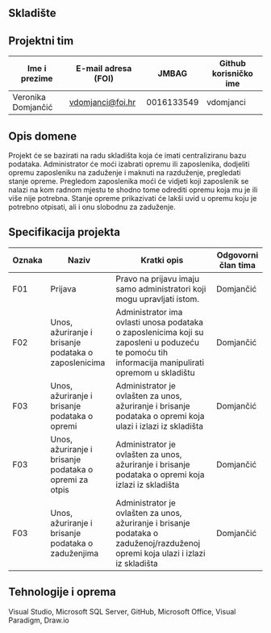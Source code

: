 ## Skladište

## Projektni tim

Ime i prezime | E-mail adresa (FOI) | JMBAG | Github korisničko ime
------------  | ------------------- | ----- | ---------------------
Veronika Domjančić | vdomjanci@foi.hr | 0016133549 | vdomjanci

## Opis domene
Projekt će se bazirati na radu skladišta koja će imati centraliziranu bazu podataka. Administrator će moći izabrati opremu ili zaposlenika, dodjeliti opremu zaposleniku na zaduženje i maknuti na razduženje, pregledati stanje opreme. Pregledom zaposlenika moći će vidjeti koji zaposlenik se nalazi na kom radnom mjestu te shodno tome odrediti opremu koja mu je ili više nije potrebna. Stanje opreme prikazivati će lakši uvid u opremu koju je potrebno otpisati, ali i onu slobodnu za zaduženje. 

## Specifikacija projekta

Oznaka | Naziv | Kratki opis | Odgovorni član tima
------ | ----- | ----------- | -------------------
F01 | Prijava | Pravo na prijavu imaju samo administratori koji mogu upravljati istom.| Domjančić
F02 | Unos, ažuriranje i brisanje podataka o zaposlenicima | Administrator ima ovlasti unosa podataka o zaposlenicima koji su zaposleni u poduzeću te pomoću tih informacija manipulirati opremom u skladištu |Domjančić
F03 | Unos, ažuriranje i brisanje podataka o opremi | Administrator je ovlašten za unos, ažuriranje i brisanje podataka o opremi koja ulazi i izlazi iz skladišta | Domjančić
F03 | Unos, ažuriranje i brisanje podataka o opremi za otpis | Administrator je ovlašten za unos, ažuriranje i brisanje podataka o opremi koja izlazi iz skladišta | Domjančić
F03 | Unos, ažuriranje i brisanje podataka o zaduženjima | Administrator je ovlašten za unos, ažuriranje i brisanje podataka o zaduženoj/razduženoj opremi koja ulazi i izlazi iz skladišta | Domjančić

## Tehnologije i oprema
Visual Studio, Microsoft SQL Server, GitHub, Microsoft Office, Visual Paradigm, Draw.io
